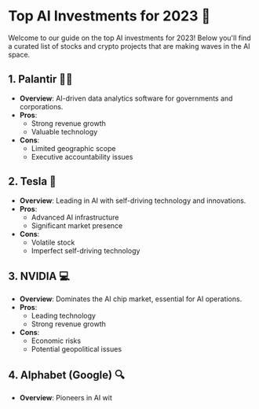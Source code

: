 # Top AI Investments for 2023 🚀

Welcome to our guide on the top AI investments for 2023! Below you'll find a curated list of stocks and crypto projects that are making waves in the AI space. 

## 1. Palantir 🕵️‍♂️
- **Overview**: AI-driven data analytics software for governments and corporations.
- **Pros**: 
  - Strong revenue growth
  - Valuable technology
- **Cons**:
  - Limited geographic scope
  - Executive accountability issues

## 2. Tesla 🚗
- **Overview**: Leading in AI with self-driving technology and innovations.
- **Pros**: 
  - Advanced AI infrastructure
  - Significant market presence
- **Cons**:
  - Volatile stock
  - Imperfect self-driving technology

## 3. NVIDIA 💻
- **Overview**: Dominates the AI chip market, essential for AI operations.
- **Pros**: 
  - Leading technology
  - Strong revenue growth
- **Cons**:
  - Economic risks
  - Potential geopolitical issues

## 4. Alphabet (Google) 🔍
- **Overview**: Pioneers in AI wit
